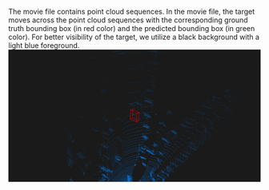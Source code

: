 The movie file contains point cloud sequences. In the movie file, the target moves across the point cloud sequences with the corresponding ground truth bounding box (in red color) and the predicted bounding box (in green color). For better visibility of the target, we utilize a black background with a light blue foreground.
![My GIF](animated-cyclist1.gif)
